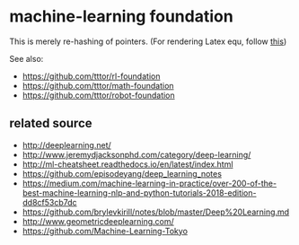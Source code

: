 # machine-learning foundation
This is merely re-hashing of pointers.
(For rendering Latex equ, follow [this](https://github.com/tttor/robot-foundation/blob/master/tool/git.md#latex-equations-in-github-repositories))

See also:
* https://github.com/tttor/rl-foundation
* https://github.com/tttor/math-foundation
* https://github.com/tttor/robot-foundation

## related source
* http://deeplearning.net/
* http://www.jeremydjacksonphd.com/category/deep-learning/
* http://ml-cheatsheet.readthedocs.io/en/latest/index.html
* https://github.com/episodeyang/deep_learning_notes
* https://medium.com/machine-learning-in-practice/over-200-of-the-best-machine-learning-nlp-and-python-tutorials-2018-edition-dd8cf53cb7dc
* https://github.com/brylevkirill/notes/blob/master/Deep%20Learning.md
* http://www.geometricdeeplearning.com/
* https://github.com/Machine-Learning-Tokyo
